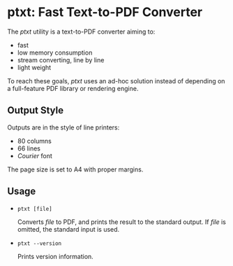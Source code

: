 ptxt: Fast Text-to-PDF Converter
================================

The *ptxt* utility is a text-to-PDF converter aiming to:

- fast
- low memory consumption
- stream converting, line by line
- light weight

To reach these goals, *ptxt* uses an ad-hoc solution instead of depending on a full-feature PDF library or rendering engine.

Output Style
------------

Outputs are in the style of line printers:

- 80 columns
- 66 lines
- *Courier* font

The page size is set to A4 with proper margins.

Usage
-----

- `ptxt [file]`

	Converts *file* to PDF, and prints the result to the standard output.
	If *file* is omitted, the standard input is used.

- `ptxt --version`

	Prints version information.
